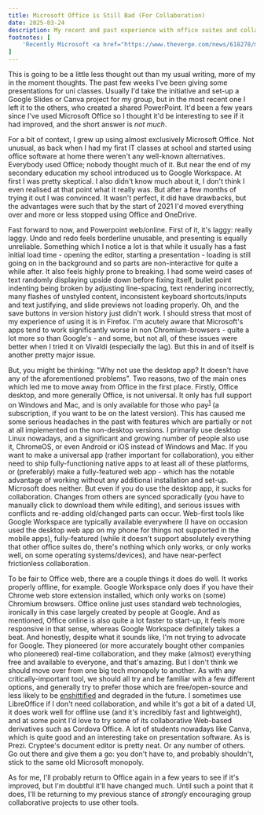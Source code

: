 ```yaml
---
title: Microsoft Office is Still Bad (For Collaboration)
date: 2025-03-24
description: My recent and past experience with office suites and collaboration.
footnotes: [
    'Recently Microsoft <a href="https://www.theverge.com/news/618278/microsoft-office-free-windows-apps-ad-supported-version">started trialing</a> an ad-supported free version of Office desktop in India. However, many features (such as directly working with local files instead of using OneDrive) are artificially disabled, so from what I can tell this seems to be the worst parts of Office desktop and Office web put together into a single product.'
]
---
```


This is going to be a little less thought out than my usual writing, more of my in the moment thoughts. The past few weeks I've been giving some presentations for uni classes. Usually I'd take the initiative and set-up a Google Slides or Canva project for my group, but in the most recent one I left it to the others, who created a shared PowerPoint. It'd been a few years since I've used Microsoft Office so I thought it'd be interesting to see if it had improved, and the short answer is *not much*.

For a bit of context, I grew up using almost exclusively Microsoft Office. Not unusual, as back when I had my first IT classes at school and started using office software at home there weren't any well-known alternatives. Everybody used Office; nobody thought much of it. But near the end of my secondary education my school introduced us to Google Workspace. At first I was pretty skeptical. I also didn't know much about it, I don't think I even realised at that point what it really was. But after a few months of trying it out I was convinced. It wasn't perfect, it did have drawbacks, but the advantages were such that by the start of 2021 I'd moved everything over and more or less stopped using Office and OneDrive.

Fast forward to now, and Powerpoint web/online. First of it, it's laggy: really laggy. Undo and redo feels borderline unusable, and presenting is equally unreliable. Something which I notice a lot is that while it usually has a fast initial load time - opening the editor, starting a presentation - loading is still going on in the background and so parts are non-interactive for quite a while after. It also feels highly prone to breaking. I had some weird cases of text randomly displaying upside down before fixing itself, bullet point indenting being broken by adjusting line-spacing, text rendering incorrectly, many flashes of unstyled content, inconsistent keyboard shortcuts/inputs and text justifying, and slide previews not loading properly. Oh, and the save buttons in version history just didn't work. I should stress that most of my experience of using it is in Firefox. I'm acutely aware that Microsoft's apps tend to work significantly worse in non Chromium-browsers - quite a lot more so than Google's - and some, but not all, of these issues were better when I tried it on Vivaldi (especially the lag). But this in and of itself is another pretty major issue.

But, you might be thinking: "Why not use the desktop app? It doesn't have any of the aforementioned problems". Two reasons, two of the main ones which led me to move away from Office in the first place. Firstly, Office desktop, and more generally Office, is not universal. It only has full support on Windows and Mac, and is only available for those who pay<sup><a id="n-1" href="#fn-1">1</a></sup> (a subscription, if you want to be on the latest version). This has caused me some serious headaches in the past with features which are partially or not at all implemented on the non-desktop versions. I primarily use desktop Linux nowadays, and a significant and growing number of people also use it, ChromeOS, or even Android or iOS instead of Windows and Mac. If you want to make a universal app (rather important for collaboration), you either need to ship fully-functioning native apps to at least all of these platforms, or (preferably) make a fully-featured web app - which has the notable advantage of working without any additional installation and set-up. Microsoft does neither. But even if you do use the desktop app, it sucks for collaboration. Changes from others are synced sporadically (you have to manually click to download them while editing), and serious issues with conflicts and re-adding old/changed parts can occur. Web-first tools like Google Workspace are typically available everywhere (I have on occasion used the desktop web app on my phone for things not supported in the mobile apps), fully-featured (while it doesn't support absolutely everything that other office suites do, there's nothing which only works, or only works well, on some operating systems/devices), and have near-perfect frictionless collaboration.

To be fair to Office web, there are a couple things it does do well. It works properly offline, for example. Google Workspace only does if you have their Chrome web store extension installed, which only works on (some) Chromium browsers. Office online just uses standard web technologies, ironically in this case largely created by people at Google. And as mentioned, Office online is also quite a lot faster to start-up, it feels more responsive in that sense, whereas Google Workspace definitely takes a beat. And honestly, despite what it sounds like, I'm not trying to advocate for Google. They pioneered (or more accurately bought other companies who pioneered) real-time collaboration, and they make (almost) everything free and available to everyone, and that's amazing. But I don't think we should move over from one big tech monopoly to another. As with any critically-important tool, we should all try and be familiar with a few different options, and generally try to prefer those which are free/open-source and less likely to be [enshittified](https://en.wikipedia.org/wiki/Enshittification) and degraded in the future. I sometimes use LibreOffice if I don't need collaboration, and while it's got a bit of a dated UI, it does work well for offline use (and it's incredibly fast and lightweight), and at some point I'd love to try some of its collaborative Web-based derivatives such as Cordova Office. A lot of students nowadays like Canva, which is quite good and an interesting take on presentation software. As is Prezi. Cryptee's document editor is pretty neat. Or any number of others. Go out there and give them a go: you don't have to, and probably shouldn't, stick to the same old Microsoft monopoly.

As for me, I'll probably return to Office again in a few years to see if it's improved, but I'm doubtful it'll have changed much. Until such a point that it does, I'll be returning to my previous stance of *strongly* encouraging group collaborative projects to use other tools.
